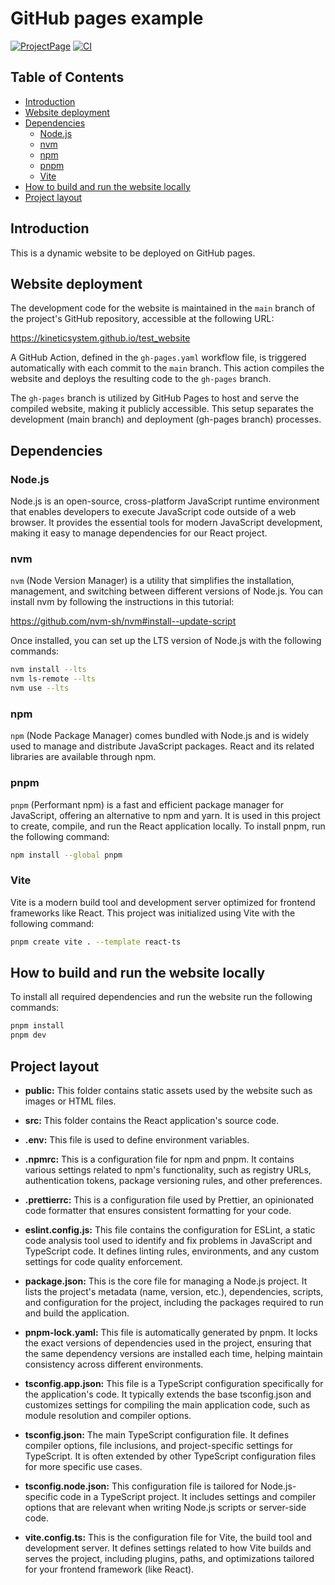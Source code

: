 
# GitHub pages example  <!-- omit from toc -->

[![ProjectPage](https://img.shields.io/badge/Project-Page-Green)](https://kineticsystem.github.io)
[![CI](https://github.com/kineticsystem/test_website/actions/workflows/deploy.yaml/badge.svg)](https://github.com/kineticsystem/test_website/actions/workflows/deploy.yaml)


## Table of Contents   <!-- omit from toc -->
- [Introduction](#introduction)
- [Website deployment](#website-deployment)
- [Dependencies](#dependencies)
  - [Node.js](#nodejs)
  - [nvm](#nvm)
  - [npm](#npm)
  - [pnpm](#pnpm)
  - [Vite](#vite)
- [How to build and run the website locally](#how-to-build-and-run-the-website-locally)
- [Project layout](#project-layout)

## Introduction

This is a dynamic website to be deployed on GitHub pages.

## Website deployment

The development code for the website is maintained in the `main` branch of the project's GitHub repository, accessible at the following URL:

https://kineticsystem.github.io/test_website

A GitHub Action, defined in the `gh-pages.yaml` workflow file, is triggered automatically with each commit to the `main` branch. This action compiles the website and deploys the resulting code to the `gh-pages` branch.

The `gh-pages` branch is utilized by GitHub Pages to host and serve the compiled website, making it publicly accessible. This setup separates the development (main branch) and deployment (gh-pages branch) processes.

## Dependencies

### Node.js

Node.js is an open-source, cross-platform JavaScript runtime environment that enables developers to execute JavaScript code outside of a web browser. It provides the essential tools for modern JavaScript development, making it easy to manage dependencies for our React project.

### nvm

`nvm` (Node Version Manager) is a utility that simplifies the installation, management, and switching between different versions of Node.js. You can install nvm by following the instructions in this tutorial: 

https://github.com/nvm-sh/nvm#install--update-script

Once installed, you can set up the LTS version of Node.js with the following commands:

```bash
nvm install --lts
nvm ls-remote --lts
nvm use --lts
```

### npm

`npm` (Node Package Manager) comes bundled with Node.js and is widely used to manage and distribute JavaScript packages. React and its related libraries are available through npm.

### pnpm

`pnpm` (Performant npm) is a fast and efficient package manager for JavaScript, offering an alternative to npm and yarn. It is used in this project to create, compile, and run the React application locally. To install pnpm, run the following command:

```bash
npm install --global pnpm
```

### Vite

Vite is a modern build tool and development server optimized for frontend frameworks like React. This project was initialized using Vite with the following command:

```bash
pnpm create vite . --template react-ts
```

## How to build and run the website locally

To install all required dependencies and run the website run the following commands:

```bash
pnpm install
pnpm dev
```

## Project layout

* **public:** This folder contains static assets used by the website such as images or HTML files.

* **src:** This folder contains the React application's source code.

* **.env:** This file is used to define environment variables.

* **.npmrc:** This is a configuration file for npm and pnpm. It contains various settings related to npm's functionality, such as registry URLs, authentication tokens, package versioning rules, and other preferences.

* **.prettierrc:** This is a configuration file used by Prettier, an opinionated code formatter that ensures consistent formatting for your code.

* **eslint.config.js:** This file contains the configuration for ESLint, a static code analysis tool used to identify and fix problems in JavaScript and TypeScript code. It defines linting rules, environments, and any custom settings for code quality enforcement.

* **package.json:** This is the core file for managing a Node.js project. It lists the project's metadata (name, version, etc.), dependencies, scripts, and configuration for the project, including the packages required to run and build the application.

* **pnpm-lock.yaml:** This file is automatically generated by pnpm. It locks the exact versions of dependencies used in the project, ensuring that the same dependency versions are installed each time, helping maintain consistency across different environments.

* **tsconfig.app.json:** This file is a TypeScript configuration specifically for the application's code. It typically extends the base tsconfig.json and customizes settings for compiling the main application code, such as module resolution and compiler options.

* **tsconfig.json:** The main TypeScript configuration file. It defines compiler options, file inclusions, and project-specific settings for TypeScript. It is often extended by other TypeScript configuration files for more specific use cases.

* **tsconfig.node.json:** This configuration file is tailored for Node.js-specific code in a TypeScript project. It includes settings and compiler options that are relevant when writing Node.js scripts or server-side code.

* **vite.config.ts:** This is the configuration file for Vite, the build tool and development server. It defines settings related to how Vite builds and serves the project, including plugins, paths, and optimizations tailored for your frontend framework (like React).